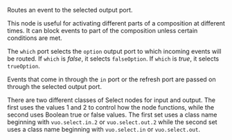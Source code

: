 Routes an event to the selected output port.

This node is useful for activating different parts of a composition at different times. It can block events to part of the composition unless certain conditions are met.

The `which` port selects the `option` output port to which incoming events will be routed. If `which` is <i>false</i>, it selects `falseOption`. If `which` is <i>true</i>, it selects `trueOption`.

Events that come in through the `in` port or the refresh port are passed on through the selected output port.

There are two different classes of Select nodes for input and output. The first uses the values 1 and 2 to control how the node functions, while the second uses Boolean true or false values. The first set uses a class name beginning with `vuo.select.in.2` or `vuo.select.out.2` while the second set uses a class name beginning with `vuo.select.in` or `vuo.select.out`.
